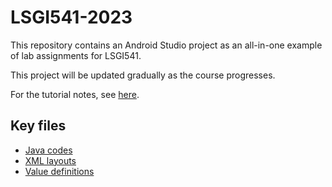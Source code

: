 # LSGI541-2023
This repository contains an Android Studio project as an all-in-one example of lab assignments for LSGI541.

This project will be updated gradually as the course progresses.

For the tutorial notes, see [here](https://xiaoshengzhu.notion.site/Lab-Tutorials-for-LSGI541-Mobile-GIS-and-LBS-e8f3c248bb16492dafe06ee2165c83c4).

## Key files
- [Java codes](https://github.com/Gypsop/LSGI541-2023/tree/main/app/src/main/java/com/LSGI541/lab/collection)
- [XML layouts](https://github.com/Gypsop/LSGI541-2023/tree/main/app/src/main/res/layout)
- [Value definitions](https://github.com/Gypsop/LSGI541-2023/tree/main/app/src/main/res/values)
